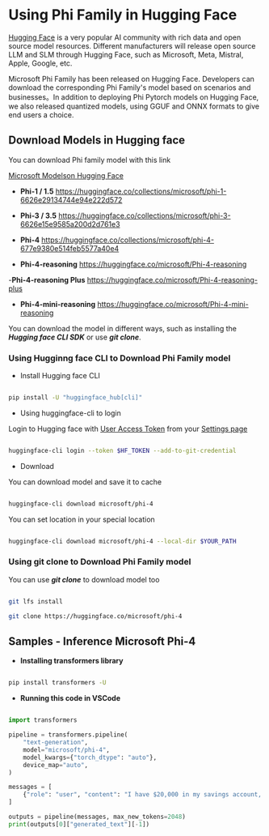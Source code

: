 # **Using Phi Family in Hugging Face**


[Hugging Face](https://huggingface.co/) is a very popular AI community with rich data and open source model resources. Different manufacturers will release open source LLM and SLM through Hugging Face, such as Microsoft, Meta, Mistral, Apple, Google, etc.

Microsoft Phi Family has been released on Hugging Face. Developers can download the corresponding Phi Family's model based on scenarios and businesses。In addition to deploying Phi Pytorch models on Hugging Face, we also released quantized models, using GGUF and ONNX formats to give end users a choice.


## **Download Models in Hugging face**

You can download Phi family model with this link

[Microsoft Modelson Hugging Face](https://huggingface.co/microsoft)

-  **Phi-1 / 1.5** https://huggingface.co/collections/microsoft/phi-1-6626e29134744e94e222d572

-  **Phi-3 / 3.5** https://huggingface.co/collections/microsoft/phi-3-6626e15e9585a200d2d761e3

-  **Phi-4** https://huggingface.co/collections/microsoft/phi-4-677e9380e514feb5577a40e4

- **Phi-4-reasoning** https://huggingface.co/microsoft/Phi-4-reasoning

-**Phi-4-reasoning Plus** https://huggingface.co/microsoft/Phi-4-reasoning-plus 

- **Phi-4-mini-reasoning** https://huggingface.co/microsoft/Phi-4-mini-reasoning

You can download the model in different ways, such as installing the ***Hugging face CLI SDK*** or use ***git clone***.

### **Using Hugginng face CLI to Download Phi Family model**

- Install Hugging face CLI

```bash

pip install -U "huggingface_hub[cli]"

```

- Using huggingface-cli to login

Login to Hugging face with [User Access Token](https://huggingface.co/docs/hub/security-tokens) from your [Settings page](https://huggingface.co/settings/tokens)


```bash

huggingface-cli login --token $HF_TOKEN --add-to-git-credential

```

- Download 


You can download model and save it to cache 

```bash

huggingface-cli download microsoft/phi-4

```

You can set location in your special location


```bash

huggingface-cli download microsoft/phi-4 --local-dir $YOUR_PATH

```


### **Using git clone to Download Phi Family model**

You can use ***git clone*** to download model too

```bash

git lfs install

git clone https://huggingface.co/microsoft/phi-4

```

## **Samples - Inference Microsoft Phi-4**

- **Installing transformers library**

```bash

pip install transformers -U

```

- **Running this code in VSCode**

```python

import transformers

pipeline = transformers.pipeline(
    "text-generation",
    model="microsoft/phi-4",
    model_kwargs={"torch_dtype": "auto"},
    device_map="auto",
)

messages = [
    {"role": "user", "content": "I have $20,000 in my savings account, where I receive a 4% profit per year and payments twice a year. Can you please tell me how long it will take for me to become a millionaire? Also, can you please explain the math step by step as if you were explaining it to an uneducated person?"},
]

outputs = pipeline(messages, max_new_tokens=2048)
print(outputs[0]["generated_text"][-1])

```





